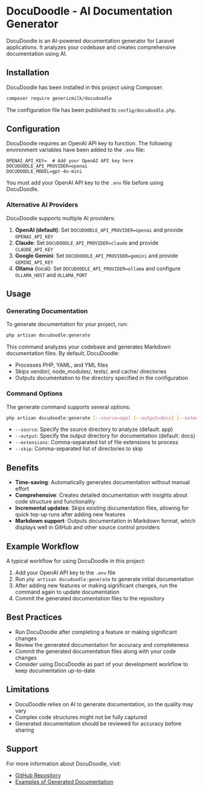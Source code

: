 # DocuDoodle - AI Documentation Generator

DocuDoodle is an AI-powered documentation generator for Laravel applications. It analyzes your codebase and creates comprehensive documentation using AI.

## Installation

DocuDoodle has been installed in this project using Composer:

```bash
composer require genericmilk/docudoodle
```

The configuration file has been published to `config/docudoodle.php`.

## Configuration

DocuDoodle requires an OpenAI API key to function. The following environment variables have been added to the `.env` file:

```
OPENAI_API_KEY=  # Add your OpenAI API key here
DOCUDOODLE_API_PROVIDER=openai
DOCUDOODLE_MODEL=gpt-4o-mini
```

You must add your OpenAI API key to the `.env` file before using DocuDoodle.

### Alternative AI Providers

DocuDoodle supports multiple AI providers:

1. **OpenAI (default)**: Set `DOCUDOODLE_API_PROVIDER=openai` and provide `OPENAI_API_KEY`
2. **Claude**: Set `DOCUDOODLE_API_PROVIDER=claude` and provide `CLAUDE_API_KEY`
3. **Google Gemini**: Set `DOCUDOODLE_API_PROVIDER=gemini` and provide `GEMINI_API_KEY`
4. **Ollama** (local): Set `DOCUDOODLE_API_PROVIDER=ollama` and configure `OLLAMA_HOST` and `OLLAMA_PORT`

## Usage

### Generating Documentation

To generate documentation for your project, run:

```bash
php artisan docudoodle:generate
```

This command analyzes your codebase and generates Markdown documentation files. By default, DocuDoodle:

- Processes PHP, YAML, and YML files
- Skips vendor/, node_modules/, tests/, and cache/ directories
- Outputs documentation to the directory specified in the configuration

### Command Options

The generate command supports several options:

```bash
php artisan docudoodle:generate [--source=app] [--output=docs] [--extensions=php,yaml] [--skip=vendor,node_modules]
```

- `--source`: Specify the source directory to analyze (default: app)
- `--output`: Specify the output directory for documentation (default: docs)
- `--extensions`: Comma-separated list of file extensions to process
- `--skip`: Comma-separated list of directories to skip

## Benefits

- **Time-saving**: Automatically generates documentation without manual effort
- **Comprehensive**: Creates detailed documentation with insights about code structure and functionality
- **Incremental updates**: Skips existing documentation files, allowing for quick top-up runs after adding new features
- **Markdown support**: Outputs documentation in Markdown format, which displays well in GitHub and other source control providers

## Example Workflow

A typical workflow for using DocuDoodle in this project:

1. Add your OpenAI API key to the `.env` file
2. Run `php artisan docudoodle:generate` to generate initial documentation
3. After adding new features or making significant changes, run the command again to update documentation
4. Commit the generated documentation files to the repository

## Best Practices

- Run DocuDoodle after completing a feature or making significant changes
- Review the generated documentation for accuracy and completeness
- Commit the generated documentation files along with your code changes
- Consider using DocuDoodle as part of your development workflow to keep documentation up-to-date

## Limitations

- DocuDoodle relies on AI to generate documentation, so the quality may vary
- Complex code structures might not be fully captured
- Generated documentation should be reviewed for accuracy before sharing

## Support

For more information about DocuDoodle, visit:
- [GitHub Repository](https://github.com/genericmilk/docudoodle)
- [Examples of Generated Documentation](https://github.com/genericmilk/docudoodle/tree/main/examples) 